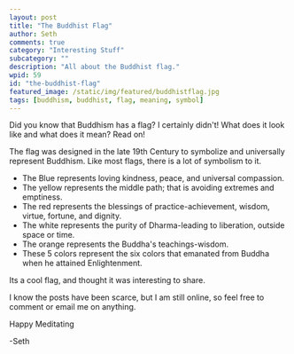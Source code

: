 ```yaml
---
layout: post
title: "The Buddhist Flag"
author: Seth
comments: true
category: "Interesting Stuff"
subcategory: ""
description: "All about the Buddhist flag."
wpid: 59
id: "the-buddhist-flag"
featured_image: /static/img/featured/buddhistflag.jpg
tags: [buddhism, buddhist, flag, meaning, symbol]
---
```


Did you know that Buddhism has a flag? I certainly didn't! What does it look like and what does it mean? Read on!

<!--more-->

The flag was designed in the late 19th Century to symbolize and universally represent Buddhism. Like most flags, there is a lot of symbolism to it.

* The Blue represents loving kindness, peace, and universal compassion.
* The yellow represents the middle path; that is avoiding extremes and emptiness.
* The red represents the blessings of practice-achievement, wisdom, virtue, fortune, and dignity.
* The white represents the purity of Dharma-leading to liberation, outside space or time.
* The orange represents the Buddha's teachings-wisdom.
* These 5 colors represent the six colors that emanated from Buddha when he attained Enlightenment.

Its a cool flag, and thought it was interesting to share.

I know the posts have been scarce, but I am still online, so feel free to comment or email me on anything.

Happy Meditating

-Seth
